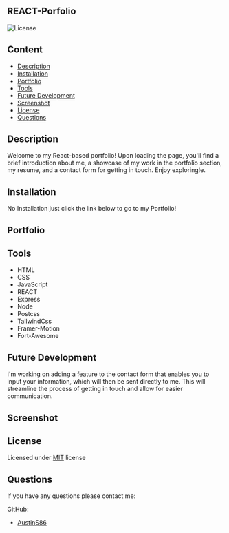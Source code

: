 ## REACT-Porfolio

![License](https://img.shields.io/badge/License-MIT-yellow.svg)

## Content

- [Description](#description)
- [Installation](#installation)
- [Portfolio](#portfolio)
- [Tools](#tools)
- [Future Development](#future-development)
- [Screenshot](#screenshot)
- [License](#license)
- [Questions](#questions)

## Description
Welcome to my React-based portfolio! Upon loading the page, you'll find a brief introduction about me, a showcase of my work in the portfolio section, my resume, and a contact form for getting in touch. Enjoy exploring!e. 

## Installation

No Installation just click the link below to go to my Portfolio! 

## Portfolio 

## Tools
- HTML
- CSS
- JavaScript
- REACT
- Express
- Node
- Postcss
- TailwindCss
- Framer-Motion
- Fort-Awesome

## Future Development 
I'm working on adding a feature to the contact form that enables you to input your information, which will then be sent directly to me. This will streamline the process of getting in touch and allow for easier communication.

## Screenshot


## License

Licensed under [MIT](https://choosealicense.com/licenses/mit/) license

## Questions

If you have any questions please contact me:

GitHub:

- [AustinS86](https://github.com/AustinS86)
